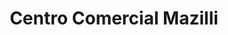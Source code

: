 ---
title: "Centro Comercial Mazilli"
url: /tacarigua-de-mamporal/centro-comercial-mazilli/
shop: centro comercial
---
